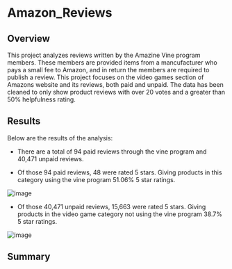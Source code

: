 # Amazon_Reviews

## Overview

This project analyzes reviews written by the Amazine Vine program members. These members are provided items from a mancufacturer who pays a small fee to Amazon, and in return the members are required to publish a review. This project focuses on the video games section of Amazons website and its reviews, both paid and unpaid. The data has been cleaned to only show product reviews with over 20 votes and a greater than 50% helpfulness rating.

## Results

Below are the results of the analysis:

- There are a total of 94 paid reviews through the vine program and 40,471 unpaid reviews.

- Of those 94 paid reviews, 48 were rated 5 stars. Giving products in this category using the vine program 51.06% 5 star ratings.</br>

![image](https://user-images.githubusercontent.com/102704559/181863138-40bd49a5-ec72-40b3-b134-855a797aba6b.png)

- Of those 40,471 unpaid reviews, 15,663 were rated 5 stars. Giving products in the video game category not using the vine program 38.7% 5 star ratings.</br> 

![image](https://user-images.githubusercontent.com/102704559/181863180-1ee3da4b-dda0-4b57-83bf-9182770ec007.png)
 
 
## Summary
